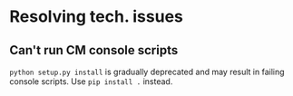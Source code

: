 # Resolving tech. issues

## Can't run CM console scripts

`python setup.py install` is gradually deprecated and may result in failing console scripts.
Use `pip install .` instead.
